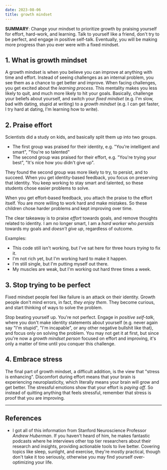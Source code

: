 ```yaml
---
date: 2023-08-06
title: growth mindset
---
```


**SUMMARY**: Change your mindset to prioritize growth by praising yourself for effort, hard-work, and learning. Talk to yourself like a friend, don't try to be perfect, and engage in positive self-talk. Eventually, you will be making more progress than you ever were with a fixed mindset.

## 1. What is growth mindset
A growth mindset is when you believe you can improve at anything with time and effort. Instead of seeing challenges as an internal problem, you see them as a chance to get better and improve. When facing challenges, you get excited about the *learning process*. This mentality makes you less likely to quit, and much more likely to hit your goals. Basically, challenge your beliefs about yourself, and switch your *fixed mindset* (e.g. I'm slow, bad with dating, stupid at writing) to a *growth mindset* (e.g. I can get faster, I try hard at dating, I'm learning how to write).

## 2. Praise effort
Scientists did a study on kids, and basically split them up into two groups.
- The first group was praised for their identity, e.g. "You're intelligent and smart", "You're so talented"
- The second group was praised for their effort, e.g. "You're trying your best", "It's nice how you didn't give up".

They found the second group was more likely to try, to persist, and to succeed. When you get identity-based feedback, you focus on preserving that identity. You keep working to stay smart and talented, so these students chose easier problems to solve. 

When you get effort-based feedback, you attach the praise to the effort itself. You are more willing to work hard and make mistakes. So these children chose harder problems and kept improving over time.

The clear takeaway is to praise *effort* towards goals, and remove thoughts related to identity. I am no longer smart, I am a *hard worker* who *persists* towards my goals and *doesn't give up*, regardless of outcome.

Examples:
- This code still isn't working, but I've sat here for three hours *trying* to fix it.
- I'm not rich yet, but I'm working hard to make it happen.
- I'm still single, but I'm putting myself out there.
- My muscles are weak, but I'm working out hard three times a week.

## 3. Stop trying to be perfect
Fixed mindset people feel like failure is an attack on their identity. Growth people don't mind errors, in fact, *they enjoy them*. They become curious, and start thinking of ways to solve the problem.

Stop beating yourself up. You're not perfect. Engage in *positive self-talk*, where you don't make identity statements about yourself (e.g. never again say "I'm stupid", "I'm incapable", or any other negative bullshit like that), and focus only on solving the problem. You may not get it at first, but since you're now a *growth mindset person* focused on effort and improving, it's only a matter of time until you conquer this challenge.

## 4. Embrace stress
The final part of growth mindset, a difficult addition, is the view that "stress is enhancing". Discomfort during effort means that your brain is experiencing neuroplasticity, which literally means your brain will grow and get better. The stressful emotions show that your effort is *paying off*. So instead of quitting anything that feels stressful, remember that stress is proof that you are improving.

---
## References
- I got all of this information from Stanford Neuroscience Professor *Andrew Huberman*. If you haven't heard of him, he makes fantastic podcasts where he interviews other top tier researchers about their research and insights, providing actionable tools to live better. Covering topics like sleep, sunlight, and exercise, they're mostly practical, though don't take it too seriously, otherwise you may find yourself over-optimizing your life.